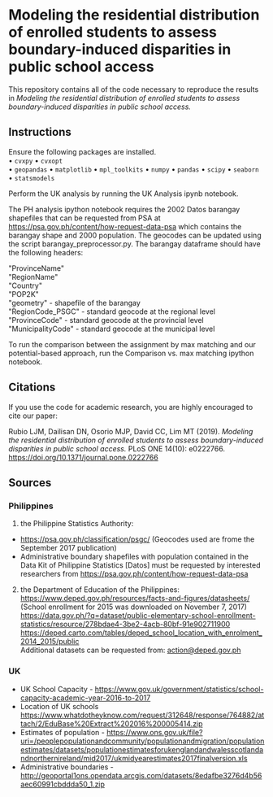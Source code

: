 # Modeling the residential distribution of enrolled students to assess boundary-induced disparities in public school access

This repository contains all of the code necessary to reproduce the results in *Modeling the residential distribution of enrolled students to assess boundary-induced disparities in public school access.*

## Instructions
Ensure the following packages are installed.  
• `cvxpy` 
• `cvxopt`  
• `geopandas` 
• `matplotlib` 
• `mpl_toolkits`
• `numpy`
• `pandas`
• `scipy`
• `seaborn`
• `statsmodels`

Perform the UK analysis by running the UK Analysis ipynb notebook.  

The PH analysis ipython notebook requires the 2002 Datos barangay shapefiles that can be requested from PSA at https://psa.gov.ph/content/how-request-data-psa which contains the barangay shape and 2000 population. The geocodes can be updated using the script barangay_preprocessor.py. The barangay dataframe should have the following headers:

"ProvinceName"  
"RegionName"  
"Country"  
"POP2K"  
"geometry" - shapefile of the barangay  
"RegionCode_PSGC" - standard geocode at the regional level  
"ProvinceCode" - standard geocode at the provincial level  
"MunicipalityCode" - standard geocode at the municipal level  

To run the comparison between the assignment by max matching and our potential-based approach, run the Comparison vs. max matching ipython notebook.

## Citations

If you use the code for academic research, you are highly encouraged to cite our paper:

Rubio LJM, Dailisan DN, Osorio MJP, David CC, Lim MT (2019). *Modeling the residential distribution of enrolled students to assess boundary-induced disparities in public school access.* PLoS ONE 14(10): e0222766. https://doi.org/10.1371/journal.pone.0222766

## Sources
### Philippines 
1. the Philippine Statistics Authority:  
- https://psa.gov.ph/classification/psgc/  (Geocodes used are frome the September 2017 publication)  
- Administrative boundary shapefiles with population contained in the Data Kit of Philippine Statistics [Datos] must be requested by interested researchers from https://psa.gov.ph/content/how-request-data-psa  

2. the Department of Education of the Philippines:  
https://www.deped.gov.ph/resources/facts-and-figures/datasheets/ (School enrollment for 2015 was downloaded on November 7, 2017)  
https://data.gov.ph/?q=dataset/public-elementary-school-enrollment-statistics/resource/278bdae4-3be2-4acb-80bf-91e902711900
https://deped.carto.com/tables/deped_school_location_with_enrolment_2014_2015/public  
Additional datasets can be requested from: action@deped.gov.ph  

### UK
* UK School Capacity - https://www.gov.uk/government/statistics/school-capacity-academic-year-2016-to-2017  
* Location of UK schools https://www.whatdotheyknow.com/request/312648/response/764882/attach/2/EduBase%20Extract%202016%200005414.zip  
* Estimates of population - https://www.ons.gov.uk/file?uri=/peoplepopulationandcommunity/populationandmigration/populationestimates/datasets/populationestimatesforukenglandandwalesscotlandandnorthernireland/mid2017/ukmidyearestimates2017finalversion.xls  
* Administrative boundaries - http://geoportal1ons.opendata.arcgis.com/datasets/8edafbe3276d4b56aec60991cbddda50_1.zip 
